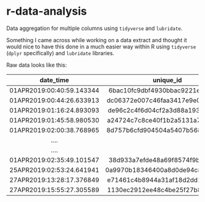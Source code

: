# r-data-analysis
Data aggregation for multiple columns using `tidyverse` and `lubridate`.

Something I came across while working on a data extract and thought it would nice to have this done in a much easier way within R using `tidyverse` (`dplyr` specifically) and `lubridate` libraries.


Raw data looks like this:

**date\_time**|**unique\_id**|**value\_strg**
:-----:|:-----:|:-----:
01APR2019:00:40:59.143344|6bac10fc9dbf4930bbac9221e431f491|AB\_XX\_TC\_01
01APR2019:00:44:26.633913|dc06372e007c46faa3417e9e0191653b|AB\_XX\_TC\_01
01APR2019:01:16:24.893093|de96c2c4f6d04cf2a3d88a193831c61d|AB\_XX\_TC\_01
01APR2019:01:45:58.980530|a24724c7c8ce40f1b2a5131a759a74e0|AB\_XX\_TC\_01
01APR2019:02:00:38.768965|8d757b6cfd904504a5407b568aa38601|AB\_XX\_TC\_01
….| | 
….| | 
01APR2019:02:35:49.101547|38d933a7efde48a69f8574f9bbcd70e5|AB\_XY\_TD\_01
25APR2019:02:53:24.641941|0a9970b18346400a8d0de94c85397075|AB\_XY\_TD\_01
27APR2019:13:28:17.376849|e71461c4b8944a31af18d2dd14106f48|AB\_XY\_TD\_01
27APR2019:15:55:27.305589|1130ec2912ee48c4be25f27b8ae661a6|AB\_XY\_TD\_01



